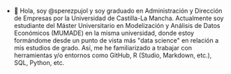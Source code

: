 - 👋 Hola, soy @sperezpujol y soy graduado en Administración y Dirección de Empresas por la Universidad de Castilla-La Mancha. Actualmente soy estudiante del Máster Universitario en Modelización y Análisis de Datos Económicos (MUMADE) en la misma universidad, donde estoy formándome desde un punto de vista más "data science" en relación a mis estudios de grado. Así, me he familiarizado a trabajar con herramientas y/o entornos como GitHub, R (Studio, Markdown, etc.), SQL, Python, etc.

<!---
sperezpujol/sperezpujol is a ✨ special ✨ repository because its `README.md` (this file) appears on your GitHub profile.
You can click the Preview link to take a look at your changes.
--->
